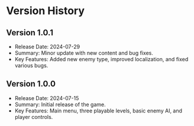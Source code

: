 # Version History

## Version 1.0.1
- Release Date: 2024-07-29
- Summary: Minor update with new content and bug fixes.
- Key Features: Added new enemy type, improved localization, and fixed various bugs.

## Version 1.0.0
- Release Date: 2024-07-15
- Summary: Initial release of the game.
- Key Features: Main menu, three playable levels, basic enemy AI, and player controls.
